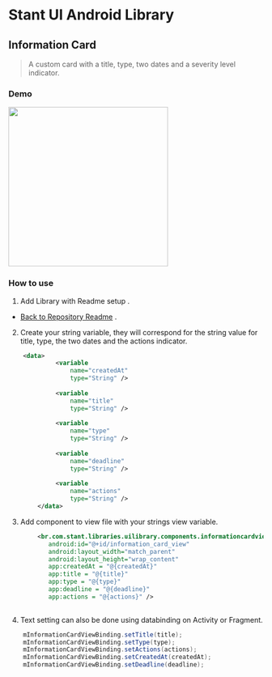 # Stant UI Android Library

## Information Card 
> A custom card with a title, type, two dates and a severity level indicator.

### Demo

<p>
  <img src="https://raw.githubusercontent.com/stantmob/stant-ui-android-library/master/ui-library/src/main/java/br/com/stant/libraries/uilibrary/components/informationcardview/doc/information_card_view.png"  width="315">
</p>

### How to use

1. Add Library with Readme setup .
* [Back to Repository Readme](https://github.com/stantmob/stant-ui-android-library#how-add-into-your-project) .


2. Create your string variable, they will correspond for the string value for title, type, the two dates and the actions indicator.
```xml
    <data>
             <variable
                 name="createdAt"
                 type="String" />
     
             <variable
                 name="title"
                 type="String" />
     
             <variable
                 name="type"
                 type="String" />
     
             <variable
                 name="deadline"
                 type="String" />
     
             <variable
                 name="actions"
                 type="String" />
        </data>
```

3. Add component to view file with your strings view variable. 
```xml
        <br.com.stant.libraries.uilibrary.components.informationcardview.InformationCardView
           android:id="@+id/information_card_view"
           android:layout_width="match_parent"
           android:layout_height="wrap_content" 
           app:createdAt = "@{createdAt}" 
           app:title = "@{title}" 
           app:type = "@{type}" 
           app:deadline = "@{deadline}" 
           app:actions = "@{actions}" />
           
```

4. Text setting can also be done using databinding on Activity or Fragment.
```java
    mInformationCardViewBinding.setTitle(title);
    mInformationCardViewBinding.setType(type);
    mInformationCardViewBinding.setActions(actions);
    mInformationCardViewBinding.setCreatedAt(createdAt);
    mInformationCardViewBinding.setDeadline(deadline);
```